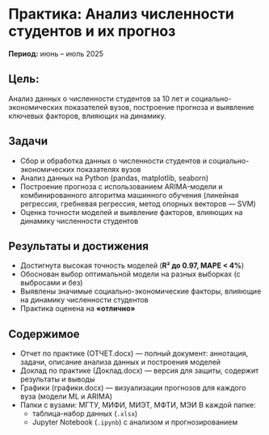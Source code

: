 # Практика: Анализ численности студентов и их прогноз

**Период:** июнь – июль 2025  

## Цель:
Анализ данных о численности студентов за 10 лет и социально-экономических показателей вузов, построение прогноза и выявление ключевых факторов, влияющих на динамику.  

## Задачи
- Сбор и обработка данных о численности студентов и социально-экономических показателях вузов  
- Анализ данных на Python (pandas, matplotlib, seaborn)  
- Построение прогноза с использованием ARIMA-модели и комбинированного алгоритма машинного обучения (линейная регрессия, гребневая регрессия, метод опорных векторов — SVM)  
- Оценка точности моделей и выявление факторов, влияющих на динамику численности студентов  

## Результаты и достижения
- Достигнута высокая точность моделей (**R² до 0.97, MAPE < 4%**)  
- Обоснован выбор оптимальной модели на разных выборках (с выбросами и без)  
- Выявлены значимые социально-экономические факторы, влияющие на динамику численности студентов  
- Практика оценена на **«отлично»**  

## Содержимое
- Отчет по практике (ОТЧЕТ.docx) — полный документ: аннотация, задачи, описание анализа данных и построения моделей
- Доклад по практике (Доклад.docx)  — версия для защиты, содержит результаты и выводы 
- Графики (графики.docx) — визуализации прогнозов для каждого вуза (модели ML и ARIMA)
- Папки с вузами: МГТУ, МИФИ, МИЭТ, МФТИ, МЭИ
  В каждой папке:  
  - таблица-набор данных (`.xlsx`)  
  - Jupyter Notebook (`.ipynb`) с анализом и прогнозированием  
